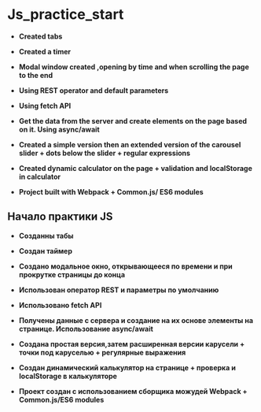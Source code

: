 ﻿# Js_practice_start

* **Created tabs**

* **Created a timer**

* **Modal window created ,opening by time and when scrolling the page to the end**

* **Using REST operator and default parameters**

* **Using fetch API**

* **Get the data from the server and create elements on the page based on it. Using async/await**

* **Created a simple version then an extended version of the carousel slider + dots below the slider + regular expressions**

* **Created dynamic calculator on the page + validation and localStorage in calculator**

* **Project built with Webpack + Common.js/ ES6 modules**

## Начало практики JS

* **Созданны табы**

* **Создан таймер**

* **Создано модальное окно, открывающееся по времени и при прокрутке страницы до конца**

* **Использован оператор REST и параметры по умолчанию**

* **Использовано fetch API**

* **Получены данные с сервера и создание на их основе элементы на странице. Использование async/await**

* **Создана простая версия,затем расширенная версии карусели + точки под каруселью + регулярные выражения**

* **Создан динамический калькулятор на странице + проверка и localStorage в калькуляторе**

* **Проект создан с использованием сборщика можудей Webpack + Common.js/ES6 modules**
